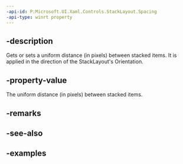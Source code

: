 ```yaml
---
-api-id: P:Microsoft.UI.Xaml.Controls.StackLayout.Spacing
-api-type: winrt property
---
```


## -description

Gets or sets a uniform distance (in pixels) between stacked items. It is applied in the direction of the StackLayout's Orientation.

## -property-value

The uniform distance (in pixels) between stacked items.

## -remarks

## -see-also

## -examples

